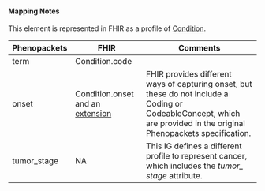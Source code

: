 #### Mapping Notes

This element is represented in FHIR as a profile of [Condition](https://www.hl7.org/fhir/condition.html). 

| Phenopackets     | FHIR                                                                      | Comments                                                                                                                   |
| ---------------- | ------------------------------------------------------------------------- | -------------------------------------------------------------------------------------------------------------------------- |
| term             | Condition.code                                                            |                                                                                                                            |
| onset            | Condition.onset and an [extension](StructureDefinition-disease-onset.html)| FHIR provides different ways of capturing onset, but these do not include a Coding or CodeableConcept, which are provided in the original Phenopackets specification. |
| tumor_stage      | NA                                                                        | This IG defines a different profile to represent cancer, which includes the *tumor\_ stage* attribute.                     |
